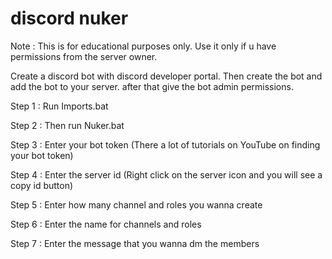 # discord nuker
Note : This is for educational purposes only. Use it only if u have permissions from the server owner.

Create a discord bot with discord developer portal. Then create the bot and add the bot to your server. after that give the bot admin permissions.



Step 1 : Run Imports.bat

Step 2 : Then run Nuker.bat

Step 3 : Enter your bot token (There a lot of tutorials on YouTube on finding your bot token)

Step 4 : Enter the server id (Right click on the server icon and you will see a copy id button)

Step 5 : Enter how many channel and roles you wanna create

Step 6 : Enter the name for channels and roles

Step 7 : Enter the message that you wanna dm the members